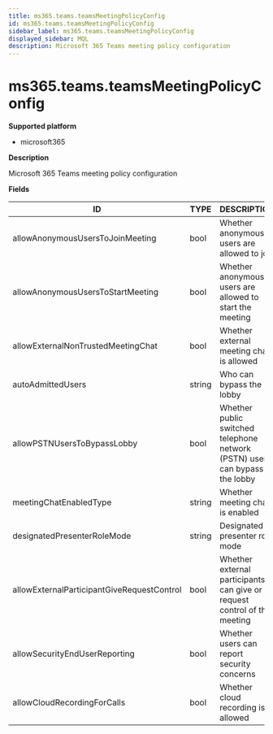 ```yaml
---
title: ms365.teams.teamsMeetingPolicyConfig
id: ms365.teams.teamsMeetingPolicyConfig
sidebar_label: ms365.teams.teamsMeetingPolicyConfig
displayed_sidebar: MQL
description: Microsoft 365 Teams meeting policy configuration
---
```


# ms365.teams.teamsMeetingPolicyConfig

**Supported platform**

- microsoft365

**Description**

Microsoft 365 Teams meeting policy configuration

**Fields**

| ID                                         | TYPE   | DESCRIPTION                                                                 |
| ------------------------------------------ | ------ | --------------------------------------------------------------------------- |
| allowAnonymousUsersToJoinMeeting           | bool   | Whether anonymous users are allowed to join                                 |
| allowAnonymousUsersToStartMeeting          | bool   | Whether anonymous users are allowed to start the meeting                    |
| allowExternalNonTrustedMeetingChat         | bool   | Whether external meeting chat is allowed                                    |
| autoAdmittedUsers                          | string | Who can bypass the lobby                                                    |
| allowPSTNUsersToBypassLobby                | bool   | Whether public switched telephone network (PSTN) users can bypass the lobby |
| meetingChatEnabledType                     | string | Whether meeting chat is enabled                                             |
| designatedPresenterRoleMode                | string | Designated presenter role mode                                              |
| allowExternalParticipantGiveRequestControl | bool   | Whether external participants can give or request control of the meeting    |
| allowSecurityEndUserReporting              | bool   | Whether users can report security concerns                                  |
| allowCloudRecordingForCalls                | bool   | Whether cloud recording is allowed                                          |
